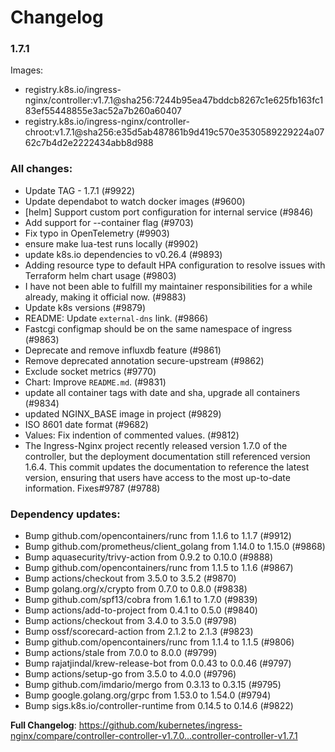 # Changelog

### 1.7.1

Images:

* registry.k8s.io/ingress-nginx/controller:v1.7.1@sha256:7244b95ea47bddcb8267c1e625fb163fc183ef55448855e3ac52a7b260a60407
* registry.k8s.io/ingress-nginx/controller-chroot:v1.7.1@sha256:e35d5ab487861b9d419c570e3530589229224a0762c7b4d2e2222434abb8d988

### All changes:

* Update TAG - 1.7.1 (#9922)
* Update dependabot to watch docker images (#9600)
* [helm] Support custom port configuration for internal service (#9846)
* Add support for --container flag (#9703)
* Fix typo in OpenTelemetry (#9903)
* ensure make lua-test runs locally (#9902)
* update k8s.io dependencies to v0.26.4 (#9893)
* Adding resource type to default HPA configuration to resolve issues with Terraform helm chart usage (#9803)
* I have not been able to fulfill my maintainer responsibilities for a while already, making it official now. (#9883)
* Update k8s versions (#9879)
* README: Update `external-dns` link. (#9866)
* Fastcgi configmap should be on the same namespace of ingress (#9863)
* Deprecate and remove influxdb feature (#9861)
* Remove deprecated annotation secure-upstream (#9862)
* Exclude socket metrics (#9770)
* Chart: Improve `README.md`. (#9831)
* update all container tags with date and sha, upgrade all containers (#9834)
* updated NGINX_BASE image in project (#9829)
* ISO 8601 date format (#9682)
* Values: Fix indention of commented values. (#9812)
* The Ingress-Nginx project recently released version 1.7.0 of the controller, but the deployment documentation still referenced version 1.6.4. This commit updates the documentation to reference the latest version, ensuring that users have access to the most up-to-date information. Fixes#9787 (#9788)

### Dependency updates:

* Bump github.com/opencontainers/runc from 1.1.6 to 1.1.7 (#9912)
* Bump github.com/prometheus/client_golang from 1.14.0 to 1.15.0 (#9868)
* Bump aquasecurity/trivy-action from 0.9.2 to 0.10.0 (#9888)
* Bump github.com/opencontainers/runc from 1.1.5 to 1.1.6 (#9867)
* Bump actions/checkout from 3.5.0 to 3.5.2 (#9870)
* Bump golang.org/x/crypto from 0.7.0 to 0.8.0 (#9838)
* Bump github.com/spf13/cobra from 1.6.1 to 1.7.0 (#9839)
* Bump actions/add-to-project from 0.4.1 to 0.5.0 (#9840)
* Bump actions/checkout from 3.4.0 to 3.5.0 (#9798)
* Bump ossf/scorecard-action from 2.1.2 to 2.1.3 (#9823)
* Bump github.com/opencontainers/runc from 1.1.4 to 1.1.5 (#9806)
* Bump actions/stale from 7.0.0 to 8.0.0 (#9799)
* Bump rajatjindal/krew-release-bot from 0.0.43 to 0.0.46 (#9797)
* Bump actions/setup-go from 3.5.0 to 4.0.0 (#9796)
* Bump github.com/imdario/mergo from 0.3.13 to 0.3.15 (#9795)
* Bump google.golang.org/grpc from 1.53.0 to 1.54.0 (#9794)
* Bump sigs.k8s.io/controller-runtime from 0.14.5 to 0.14.6 (#9822)

**Full Changelog**: https://github.com/kubernetes/ingress-nginx/compare/controller-controller-v1.7.0...controller-controller-v1.7.1
